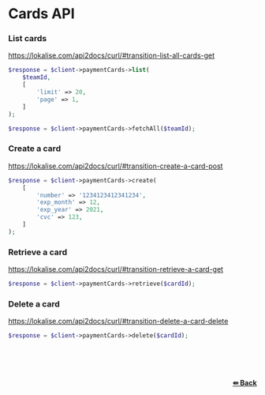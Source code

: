 # Cards API

### List cards
https://lokalise.com/api2docs/curl/#transition-list-all-cards-get

```php
$response = $client->paymentCards->list(
    $teamId,
    [
        'limit' => 20,
        'page' => 1,
    ]
);
```

```php
$response = $client->paymentCards->fetchAll($teamId);
```

### Create a card
https://lokalise.com/api2docs/curl/#transition-create-a-card-post

```php
$response = $client->paymentCards->create(
    [
        'number' => '1234123412341234',
        'exp_month' => 12,
        'exp_year' => 2021,
        'cvc' => 123,
    ]
);
```


### Retrieve a card
https://lokalise.com/api2docs/curl/#transition-retrieve-a-card-get

```php
$response = $client->paymentCards->retrieve($cardId);
```

### Delete a card
https://lokalise.com/api2docs/curl/#transition-delete-a-card-delete

```php
$response = $client->paymentCards->delete($cardId);
```


<br/><br/><br/>
<div align='right'>
    <b><a href='/README.md#request'>⇚ Back</a></b>
</div>
<br/>
